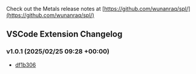 Check out the Metals release notes at [https://github.com/wunanraq/spl/](https://github.com/wunanraq/spl/)

## VSCode Extension Changelog
### v1.0.1 (2025/02/25 09:28 +00:00)
- [df1b306](https://github.com/wunanraq/spl/commit/df1b306ee2f4b03729331f40cee07c0e570d8013)